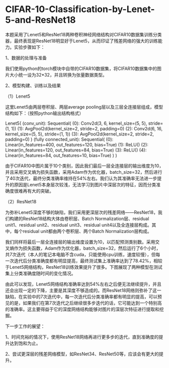 # CIFAR-10-Classification-by-Lenet-5-and-ResNet18

本题采用了Lenet5和ResNet18两种卷积神经网络结构对CIFAR10数据集训练分类器，最终表现是ResNet18明显好于Lenet5，从而印证了残差网络的强大的训练能力。实验步骤如下：

1、数据的处理与准备

我们使用python的torch模块中自带的CIFAR10数据集，将CIFAR10数据集中的图片大小统一设为32*32，并且转换为张量数据类型。

2、模型构建、训练以及结果

（1）Lenet5

这里Lenet5由两层卷积层、两层average pooling层以及三层全连接层组成，模型结构如下：（按照python输出结构格式）

Lenet5(
  (conv_unit): Sequential(
    (0): Conv2d(3, 6, kernel_size=(5, 5), stride=(1, 1))
    (1): AvgPool2d(kernel_size=2, stride=2, padding=0)
    (2): Conv2d(6, 16, kernel_size=(5, 5), stride=(1, 1))
    (3): AvgPool2d(kernel_size=2, stride=2, padding=0)
  )
  (fully connected_unit): Sequential(
    (0): Linear(in_features=400, out_features=120, bias=True)
    (1): ReLU()
    (2): Linear(in_features=120, out_features=84, bias=True)
    (3): ReLU()
    (4): Linear(in_features=84, out_features=10, bias=True)
  )
)

由于CIFAR10中图片属于10个类别，因此我们最后一层全连接层的输出维度为10，并且采用交叉熵为损失函数，采用Adam作为优化器，batch_size=32，然后进行了40次迭代，最终分类准确率维持在54%左右。我们认为其准确率无法进一步提升的原因是Lenet5本身层次较浅，无法学习到图片中深层次的特征，因而分类准确度很难再有大的突破。

（2）ResNet18

为弥补Lenet5深度不够的缺陷，我们采用更深层次的残差网络——ResNet18，我们构建的ResNet18结构大体由卷积层、Batch Normalization层、residual unit1、residual unit2、residual unit3、residual unit4以及全连接层构成。其中，每个residual unit都由两个卷积层、两个Batch Normalization层构成。

我们同样将最后一层全连接层的输出维度设置为10，以匹配预测类别数。采用交叉熵作为损失函数，Adam作为优化器，batch_size=32，然后运行了6个小时，共7次迭代（本人的笔记本电脑不含cuda，只能使用cpu训练，速度较慢），但每一次迭代后分类准确度都有明显提高，最终测试集上准确率达到了78.42%，相较于Lenet5网络结构，ResNet18训练效果提升了很多。下图展现了两种模型在测试集上分类准确度随时间的变化情况。

由此可以发现，Lenet5网络结构准确率达到54%左右之后便无法继续提升，并且还会出现一定的下降，主要是其深度不够造成的。而ResNet18网络则弥补了这一缺陷，在实验中的7次迭代中，每一次迭代后分类准确率都有明显的提高，可以预见的是，如果我们在第7次迭代之后继续很多步迭代的话，它可能达到一个特别高的准确率。这主要得益于它的深度网络结构能够对图片的深层次特征进行提取和挖掘。

下一步工作的展望：

1、时间充裕的情况下，使用ResNet18网络再进行更多步的迭代，直到准确度的提升达到饱和为止。 

2、尝试更深层的残差网络模型，如ResNet34、ResNet50等，应该会有更大的提升。
